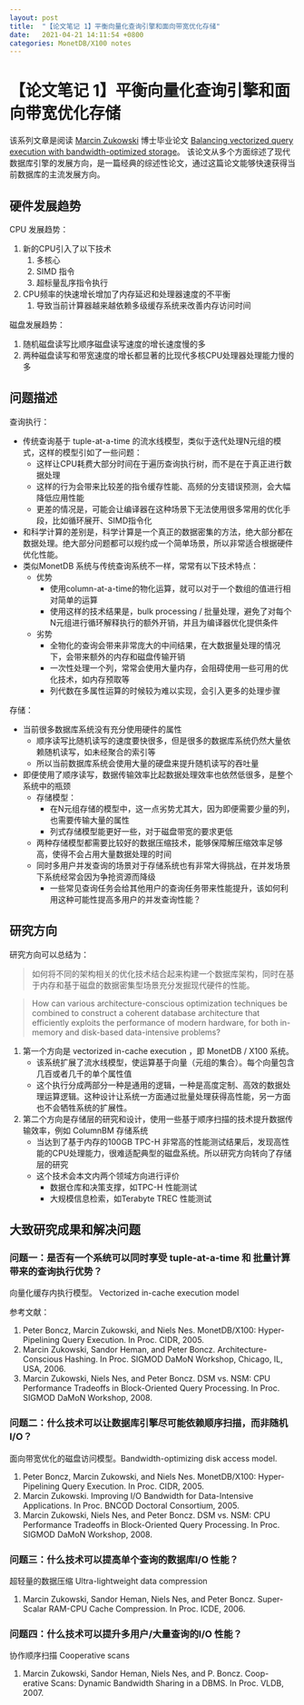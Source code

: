 ```yaml
---
layout: post
title:  "【论文笔记 1】平衡向量化查询引擎和面向带宽优化存储"
date:   2021-04-21 14:11:54 +0800
categories: MonetDB/X100 notes
---
```


# 【论文笔记 1】平衡向量化查询引擎和面向带宽优化存储

该系列文章是阅读 [Marcin Zukowski](https://www.linkedin.com/in/marcinzukowski/) 博士毕业论文 [Balancing vectorized query execution with bandwidth-optimized storage](https://dare.uva.nl/search?identifier=5ccbb60a-38b8-4eeb-858a-e7735dd37487)。
该论文从多个方面综述了现代数据库引擎的发展方向，是一篇经典的综述性论文，通过这篇论文能够快速获得当前数据库的主流发展方向。

## 硬件发展趋势

CPU 发展趋势：

1. 新的CPU引入了以下技术
    1. 多核心
    2. SIMD 指令
    3. 超标量乱序指令执行
2. CPU频率的快速增长增加了内存延迟和处理器速度的不平衡
    1. 导致当前计算器越来越依赖多级缓存系统来改善内存访问时间

磁盘发展趋势：

1. 随机磁盘读写比顺序磁盘读写速度的增长速度慢的多
2. 两种磁盘读写和带宽速度的增长都显著的比现代多核CPU处理器处理能力慢的多

## 问题描述

查询执行：

- 传统查询基于 tuple-at-a-time 的流水线模型，类似于迭代处理N元组的模式，这样的模型引如了一些问题：
    - 这样让CPU耗费大部分时间在于遍历查询执行树，而不是在于真正进行数据处理
    - 这样的行为会带来比较差的指令缓存性能、高频的分支错误预测，会大幅降低应用性能
    - 更差的情况是，可能会让编译器在这种场景下无法使用很多常用的优化手段，比如循环展开、SIMD指令化
- 和科学计算的差别是，科学计算是一个真正的数据密集的方法，绝大部分都在数据处理。绝大部分问题都可以规约成一个简单场景，所以非常适合根据硬件优化性能。
- 类似MonetDB 系统与传统查询系统不一样，常常有以下技术特点：
    - 优势
        - 使用column-at-a-time的物化运算，就可以对于一个数组的值进行相对简单的运算
        - 使用这样的技术结果是，bulk processing / 批量处理，避免了对每个N元组进行循环解释执行的额外开销，并且为编译器优化提供条件
    - 劣势
        - 全物化的查询会带来非常庞大的中间结果，在大数据量处理的情况下，会带来额外的内存和磁盘传输开销
        - 一次性处理一个列，常常会使用大量内存，会阻碍使用一些可用的优化技术，如内存预取等
        - 列代数在多属性运算的时候较为难以实现，会引入更多的处理步骤

存储：

- 当前很多数据库系统没有充分使用硬件的属性
    - 顺序读写比随机读写的速度要快很多，但是很多的数据库系统仍然大量依赖随机读写，如未经聚合的索引等
    - 所以当前数据库系统会使用大量的硬盘来提升随机读写的吞吐量
- 即便使用了顺序读写，数据传输效率比起数据处理效率也依然低很多，是整个系统中的瓶颈
    - 存储模型：
        - 在N元组存储的模型中，这一点劣势尤其大，因为即便需要少量的列，也需要传输大量的属性
        - 列式存储模型能更好一些，对于磁盘带宽的要求更低
    - 两种存储模型都需要比较好的数据压缩技术，能够保障解压缩效率足够高，使得不会占用大量数据处理的时间
    - 同时多用户并发查询的场景对于存储系统也有非常大得挑战，在并发场景下系统经常会因为争抢资源而降级
        - 一些常见查询任务会给其他用户的查询任务带来性能提升，该如何利用这种可能性提高多用户的并发查询性能？

## 研究方向

研究方向可以总结为：

> 如何将不同的架构相关的优化技术结合起来构建一个数据库架构，同时在基于内存和基于磁盘的数据密集型场景充分发掘现代硬件的性能。

> How can various architecture-conscious optimization techniques be combined to construct a coherent database architecture that efficiently exploits the performance of modern hardware, for both in-memory and disk-based data-intensive problems?


1. 第一个方向是 vectorized in-cache execution ，即 MonetDB / X100 系统。
    - 该系统扩展了流水线模型，使运算基于向量（元组的集合）。每个向量包含几百或者几千的单个属性值
    - 这个执行分成两部分一种是通用的逻辑，一种是高度定制、高效的数据处理运算逻辑。这种设计让系统一方面通过批量处理获得高性能，另一方面也不会牺牲系统的扩展性。
2. 第二个方向是存储层的研究和设计，使用一些基于顺序扫描的技术提升数据传输效率，例如 ColumnBM 存储系统
    - 当达到了基于内存的100GB TPC-H 非常高的性能测试结果后，发现高性能的CPU处理能力，很难适配典型的磁盘系统。所以研究方向转向了存储层的研究
    - 这个技术会本文内两个领域方向进行评价
        - 数据仓库和决策支撑，如TPC-H 性能测试
        - 大规模信息检索，如Terabyte TREC 性能测试

## 大致研究成果和解决问题

### 问题一：是否有一个系统可以同时享受 tuple-at-a-time 和 批量计算带来的查询执行优势？

向量化缓存内执行模型。 Vectorized in-cache execution model

参考文献：

1. Peter Boncz, Marcin Zukowski, and Niels Nes. MonetDB/X100: Hyper-Pipelining Query Execution. In Proc. CIDR, 2005.
2. Marcin Zukowski, Sandor Heman, and Peter Boncz. Architecture- Conscious Hashing. In Proc. SIGMOD DaMoN Workshop, Chicago, IL, USA, 2006.
3. Marcin Zukowski, Niels Nes, and Peter Boncz. DSM vs. NSM: CPU Performance Tradeoffs in Block-Oriented Query Processing. In Proc. SIGMOD DaMoN Workshop, 2008.


### 问题二：什么技术可以让数据库引擎尽可能依赖顺序扫描，而非随机I/O？


面向带宽优化的磁盘访问模型。Bandwidth-optimizing disk access model.

1. Peter Boncz, Marcin Zukowski, and Niels Nes. MonetDB/X100: Hyper-Pipelining Query Execution. In Proc. CIDR, 2005.
2. Marcin Zukowski. Improving I/O Bandwidth for Data-Intensive Applications. In Proc. BNCOD Doctoral Consortium, 2005.
3. Marcin Zukowski, Niels Nes, and Peter Boncz. DSM vs. NSM: CPU Performance Tradeoffs in Block-Oriented Query Processing. In Proc. SIGMOD DaMoN Workshop, 2008.


### 问题三：什么技术可以提高单个查询的数据库I/O 性能？

超轻量的数据压缩 Ultra-lightweight data compression

1. Marcin Zukowski, Sandor Heman, Niels Nes, and Peter Boncz. Super-Scalar RAM-CPU Cache Compression. In Proc. ICDE, 2006.

### 问题四：什么技术可以提升多用户/大量查询的I/O 性能？

协作顺序扫描 Cooperative scans

1. Marcin Zukowski, Sandor Heman, Niels Nes, and P. Boncz. Coop- erative Scans: Dynamic Bandwidth Sharing in a DBMS. In Proc. VLDB, 2007.  

